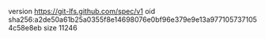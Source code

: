 version https://git-lfs.github.com/spec/v1
oid sha256:a2de50a61b25a0355f8e14698076e0bf96e379e9e13a9771057371054c58e8eb
size 11246

